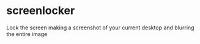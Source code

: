 # screenlocker
Lock the screen making a screenshot of your current desktop and blurring the entire image
